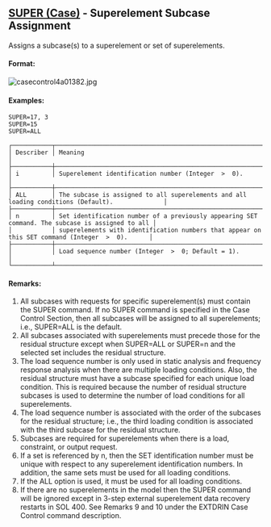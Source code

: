 ## [SUPER (Case)](https://nexus.hexagon.com/documentationcenter/bundle/MSC_Nastran_2022.4/page/Nastran_Combined_Book/qrg/casecontrol4a/TOC.SUPER.Case.xhtml) - Superelement Subcase Assignment

Assigns a subcase(s) to a superelement or set of superelements.

#### Format:

![casecontrol4a01382.jpg](https://help-be.hexagonmi.com/bundle/MSC_Nastran_2022.4/page/Nastran_Combined_Book/qrg/casecontrol4a/../../../assets/casecontrol4a01382.jpg?_LANG=enus)  

#### Examples:

```nastran
SUPER=17, 3
SUPER=15
SUPER=ALL
```

```text
┌───────────┬─────────────────────────────────────────────────────────────────────────────────────────────────┐
│ Describer │ Meaning                                                                                         │
├───────────┼─────────────────────────────────────────────────────────────────────────────────────────────────┤
│ i         │ Superelement identification number (Integer  >  0).                                             │
├───────────┼─────────────────────────────────────────────────────────────────────────────────────────────────┤
│ ALL       │ The subcase is assigned to all superelements and all loading conditions (Default).              │
├───────────┼─────────────────────────────────────────────────────────────────────────────────────────────────┤
│ n         │ Set identification number of a previously appearing SET command. The subcase is assigned to all │
│           │ superelements with identification numbers that appear on this SET command (Integer  >  0).      │
├───────────┼─────────────────────────────────────────────────────────────────────────────────────────────────┤
│           │ Load sequence number (Integer  >  0; Default = 1).                                              │
└───────────┴─────────────────────────────────────────────────────────────────────────────────────────────────┘
```

#### Remarks:

1. All subcases with requests for specific superelement(s) must contain the SUPER command. If no SUPER command is specified in the Case Control Section, then all subcases will be assigned to all superelements; i.e., SUPER=ALL is the default.
2. All subcases associated with superelements must precede those for the residual structure except when SUPER=ALL or SUPER=n and the selected set includes the residual structure.
3. The load sequence number is only used in static analysis and frequency response analysis when there are multiple loading conditions. Also, the residual structure must have a subcase specified for each unique load condition. This is required because the number of residual structure subcases is used to determine the number of load conditions for all superelements.
4. The load sequence number is associated with the order of the subcases for the residual structure; i.e., the third loading condition is associated with the third subcase for the residual structure.
5. Subcases are required for superelements when there is a load, constraint, or output request.
6. If a set is referenced by n, then the SET identification number must be unique with respect to any superelement identification numbers. In addition, the same sets must be used for all loading conditions.
7. If the ALL option is used, it must be used for all loading conditions.
8. If there are no superelements in the model then the SUPER command will be ignored except in 3-step external superelement data recovery restarts in SOL 400. See Remarks 9 and 10 under the EXTDRIN Case Control command description.
